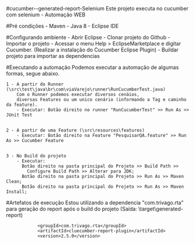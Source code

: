 #cucumber--generated-report-Selenium
	Este projeto executa no cucumber com selenium
		- Automação WEB

#Pré condições
	- Maven
	- Java 8
	- Eclipse IDE
	
#Configurando ambiente
	- Abrir Eclipse
	- Clonar projeto do Github
	- Importar o projeto
	- Acessar o menu Help > EclipseMarketplace e digitar Cucumber. 
		(Realizar a instalação do Cucumber Eclipse Plugin)
	- Buildar projeto para importar as dependencias
		
#Executando a automação
	Podemos executar a automação de algumas formas, segue abaixo.

	1 - A partir do Runner (\src\test\java\br\com\viaVarejo\runner\RunCucumberTest.java)
		Com o Runner podemos executar diversos cenáios, 
		diversas Features ou um unico cenário (informando a Tag e caminho da feature).
		- Executar: Botão direito no runner "RunCucumberTest" >> Run As >> JUnit Test
		
				
	2 - A partir de uma Feature (\src\resources\features)
		- Executar: Botão direito na Feature "PesquisarQA.feature" >> Run As >> Cucumber Feature
		
		
	3 - No Build do projeto	
		- Executar: 
		  Botão direito na pasta principal do Projeto >> Build Path >> 
		  	Configure Build Path >> Alterar para JDK;
		  Botão direito na pasta principal do Projeto >> Run As >> Maven Clean;
		  Botão direito na pasta principal do Projeto >> Run As >> Maven Install;
					

#Artefatos de execução
		Estou utilizando a dependencia "com.trivago.rta" para geração do report
		 após o build do projeto (Saída: \target\generated-report)
		 
			    <groupId>com.trivago.rta</groupId>
			    <artifactId>cluecumber-report-plugin</artifactId>
			    <version>2.5.0</version>
			   
		